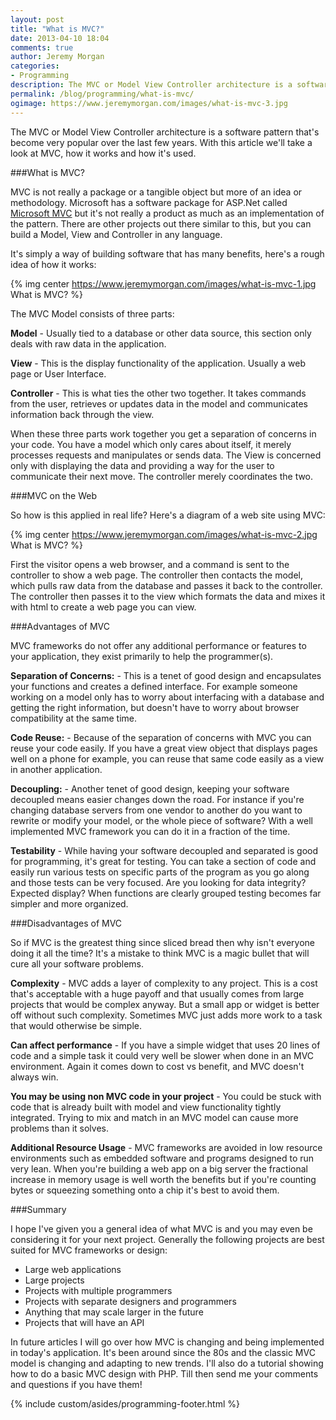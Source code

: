 ```yaml
---
layout: post
title: "What is MVC?"
date: 2013-04-10 18:04
comments: true
author: Jeremy Morgan
categories: 
- Programming
description: The MVC or Model View Controller architecture is a software pattern that's become very popular over the last few years. With this article we'll take a look at MVC, how it works and how it's used. 
permalink: /blog/programming/what-is-mvc/
ogimage: https://www.jeremymorgan.com/images/what-is-mvc-3.jpg
---
```

The MVC or Model View Controller architecture is a software pattern that's become very popular over the last few years. With this article we'll take a look at MVC, how it works and how it's used. 
<!-- more -->

###What is MVC?

MVC is not really a package or a tangible object but more of an idea or methodology. Microsoft has a software package for ASP.Net called [Microsoft MVC](http://www.asp.net/mvc "Microsoft MVC") but it's not really a product as much as an implementation of the pattern. There are other projects out there similar to this, but you can build a Model, View and Controller in any language. 

It's simply a way of building software that has many benefits, here's a rough idea of how it works:

{% img center https://www.jeremymorgan.com/images/what-is-mvc-1.jpg What is MVC? %}

The MVC Model consists of three parts:

**Model** - Usually tied to a database or other data source, this section only deals with raw data in the application. 

**View** - This is the display functionality of the application. Usually a web page or User Interface.

**Controller** - This is what ties the other two together. It takes commands from the user, retrieves or updates data in the model and communicates information back through the view.

When these three parts work together you get a separation of concerns in your code. You have a model which only cares about itself, it merely processes requests and manipulates or sends data. The View is concerned only with displaying the data and providing a way for the user to communicate their next move. The controller merely coordinates the two.  

###MVC on the Web

So how is this applied in real life? Here's a diagram of a web site using MVC:

{% img center https://www.jeremymorgan.com/images/what-is-mvc-2.jpg What is MVC? %}

First the visitor opens a web browser, and a command is sent to the controller to show a web page. The controller then contacts the model, which pulls raw data from the database and passes it back to the controller. The controller then passes it to the view which formats the data and mixes it with html to create a web page you can view.

###Advantages of MVC

MVC frameworks do not offer any additional performance or features to your application, they exist primarily to help the programmer(s).

**Separation of Concerns:** - This is a tenet of good design and encapsulates your functions and creates a defined interface. For example someone working on a model only has to worry about interfacing with a database and getting the right information, but doesn't have to worry about browser compatibility at the same time. 

**Code Reuse:** - Because of the separation of concerns with MVC you can reuse your code easily. If you have a great view object that displays pages well on a phone for example, you can reuse that same code easily as a view in another application. 

**Decoupling:** - Another tenet of good design, keeping your software decoupled means easier changes down the road. For instance if you're changing database servers from one vendor to another do you want to rewrite or modify your model, or the whole piece of software? With a well implemented MVC framework you can do it in a fraction of the time. 

**Testability** - While having your software decoupled and separated is good for programming, it's great for testing. You can take a section of code and easily run various tests on specific parts of the program as you go along and those tests can be very focused. Are you looking for data integrity? Expected display? When functions are clearly grouped testing becomes far simpler and more organized. 

###Disadvantages of MVC

So if MVC is the greatest thing since sliced bread then why isn't everyone doing it all the time? It's a mistake to think MVC is a magic bullet that will cure all your software problems. 

**Complexity** - MVC adds a layer of complexity to any project. This is a cost that's acceptable with a huge payoff and that usually comes from large projects that would be complex anyway. But a small app or widget is better off without such complexity. Sometimes MVC just adds more work to a task that would otherwise be simple. 

**Can affect performance** - If you have a simple widget that uses 20 lines of code and a simple task it could very well be slower when done in an MVC environment. Again it comes down to cost vs benefit, and MVC doesn't always win. 

**You may be using non MVC code in your project** - You could be stuck with code that is already built with model and view functionality tightly integrated. Trying to mix and match in an MVC model can cause more problems than it solves. 

**Additional Resource Usage** - MVC frameworks are avoided in low resource environments such as embedded software and programs designed to run very lean. When you're building a web app on a big server the fractional increase in memory usage is well worth the benefits but if you're counting bytes or squeezing something onto a chip it's best to avoid them. 


###Summary

I hope I've given you a general idea of what MVC is and you may even be considering it for your next project. Generally the following projects are best suited for MVC frameworks or design:

- Large web applications
- Large projects
- Projects with multiple programmers
- Projects with separate designers and programmers
- Anything that may scale larger in the future
- Projects that will have an API

In future articles I will go over how MVC is changing and being implemented in today's application. It's been around since the 80s and the classic MVC model is changing and adapting to new trends. I'll also do a tutorial showing how to do a basic MVC design with PHP. Till then send me your comments and questions if you have them! 

{% include custom/asides/programming-footer.html %}





